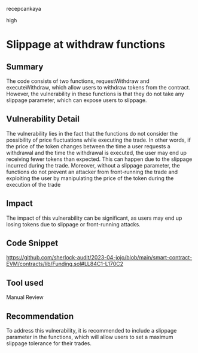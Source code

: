 recepcankaya

high

# Slippage at withdraw functions

## Summary
The code consists of two functions, requestWithdraw and executeWithdraw, which allow users to withdraw tokens from the contract. However, the vulnerability in these functions is that they do not take any slippage parameter, which can expose users to slippage.

## Vulnerability Detail
The vulnerability lies in the fact that the functions do not consider the possibility of price fluctuations while executing the trade. In other words, if the price of the token changes between the time a user requests a withdrawal and the time the withdrawal is executed, the user may end up receiving fewer tokens than expected. This can happen due to the slippage incurred during the trade. Moreover, without a slippage parameter, the functions do not prevent an attacker from front-running the trade and exploiting the user by manipulating the price of the token during the execution of the trade

## Impact
The impact of this vulnerability can be significant, as users may end up losing tokens due to slippage or front-running attacks. 

## Code Snippet
https://github.com/sherlock-audit/2023-04-jojo/blob/main/smart-contract-EVM/contracts/lib/Funding.sol#LL84C1-L170C2

## Tool used
Manual Review

## Recommendation
To address this vulnerability, it is recommended to include a slippage parameter in the functions, which will allow users to set a maximum slippage tolerance for their trades.